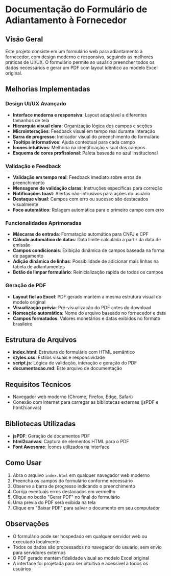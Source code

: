 # Documentação do Formulário de Adiantamento à Fornecedor

## Visão Geral

Este projeto consiste em um formulário web para adiantamento à fornecedor, com design moderno e responsivo, seguindo as melhores práticas de UI/UX. O formulário permite ao usuário preencher todos os dados necessários e gerar um PDF com layout idêntico ao modelo Excel original.

## Melhorias Implementadas

### Design UI/UX Avançado
- **Interface moderna e responsiva**: Layout adaptável a diferentes tamanhos de tela
- **Hierarquia visual clara**: Organização lógica dos campos e seções
- **Microinterações**: Feedback visual em tempo real durante interação
- **Barra de progresso**: Indicador visual do preenchimento do formulário
- **Tooltips informativos**: Ajuda contextual para cada campo
- **Ícones intuitivos**: Melhoria na identificação visual dos campos
- **Esquema de cores profissional**: Paleta baseada no azul institucional

### Validação e Feedback
- **Validação em tempo real**: Feedback imediato sobre erros de preenchimento
- **Mensagens de validação claras**: Instruções específicas para correção
- **Notificações toast**: Alertas não-intrusivos para ações do usuário
- **Destaque visual**: Campos com erro ou sucesso são destacados visualmente
- **Foco automático**: Rolagem automática para o primeiro campo com erro

### Funcionalidades Aprimoradas
- **Máscaras de entrada**: Formatação automática para CNPJ e CPF
- **Cálculo automático de datas**: Data limite calculada a partir da data de emissão
- **Campos condicionais**: Exibição dinâmica de campos baseada na forma de pagamento
- **Adição dinâmica de linhas**: Possibilidade de adicionar mais linhas na tabela de adiantamentos
- **Botão de limpar formulário**: Reinicialização rápida de todos os campos

### Geração de PDF
- **Layout fiel ao Excel**: PDF gerado mantém a mesma estrutura visual do modelo original
- **Visualização prévia**: Pré-visualização do PDF antes do download
- **Nomeação automática**: Nome do arquivo baseado no fornecedor e data
- **Campos formatados**: Valores monetários e datas exibidos no formato brasileiro

## Estrutura de Arquivos

- **index.html**: Estrutura do formulário com HTML semântico
- **styles.css**: Estilos visuais e responsividade
- **script.js**: Lógica de validação, interação e geração do PDF
- **documentacao.md**: Este arquivo de documentação

## Requisitos Técnicos

- Navegador web moderno (Chrome, Firefox, Edge, Safari)
- Conexão com internet para carregar as bibliotecas externas (jsPDF e html2canvas)

## Bibliotecas Utilizadas

- **jsPDF**: Geração de documentos PDF
- **html2canvas**: Captura de elementos HTML para o PDF
- **Font Awesome**: Ícones utilizados na interface

## Como Usar

1. Abra o arquivo `index.html` em qualquer navegador web moderno
2. Preencha os campos do formulário conforme necessário
3. Observe a barra de progresso indicando o preenchimento
4. Corrija eventuais erros destacados em vermelho
5. Clique no botão "Gerar PDF" no final do formulário
6. Uma prévia do PDF será exibida na tela
7. Clique em "Baixar PDF" para salvar o documento em seu computador

## Observações

- O formulário pode ser hospedado em qualquer servidor web ou executado localmente
- Todos os dados são processados no navegador do usuário, sem envio para servidores externos
- O PDF gerado mantém fidelidade visual ao modelo Excel original
- A interface foi projetada para ser intuitiva e acessível a todos os usuários
